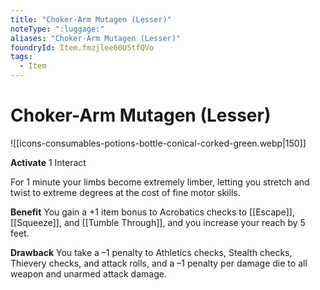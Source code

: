 ```yaml
---
title: "Choker-Arm Mutagen (Lesser)"
noteType: ":luggage:"
aliases: "Choker-Arm Mutagen (Lesser)"
foundryId: Item.fmzjlee60U5tfQVo
tags:
  - Item
---
```


# Choker-Arm Mutagen (Lesser)
![[icons-consumables-potions-bottle-conical-corked-green.webp|150]]

**Activate** 1 Interact

For 1 minute your limbs become extremely limber, letting you stretch and twist to extreme degrees at the cost of fine motor skills.

**Benefit** You gain a +1 item bonus to Acrobatics checks to [[Escape]], [[Squeeze]], and [[Tumble Through]], and you increase your reach by 5 feet.

**Drawback** You take a –1 penalty to Athletics checks, Stealth checks, Thievery checks, and attack rolls, and a –1 penalty per damage die to all weapon and unarmed attack damage.


